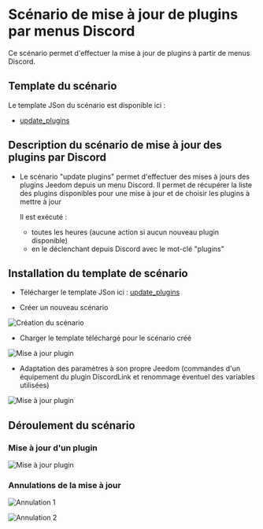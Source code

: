 # Scénario de mise à jour de plugins par menus Discord

Ce scénario permet d'effectuer la mise à jour de plugins à partir de menus Discord.

## Template du scénario

Le template JSon du scénario est disponible ici :

- [update_plugins](./templates/update_plugins.json)

## Description du scénario de mise à jour des plugins par Discord

- Le scénario "update plugins" permet d'effectuer des mises à jours des plugins Jeedom depuis un menu Discord.
  Il permet de récupérer la liste des plugins disponibles pour une mise à jour et de choisir les plugins à mettre à jour

  Il est exécuté :
    - toutes les heures (aucune action si aucun nouveau plugin disponible)
    - en le déclenchant depuis Discord avec le mot-clé "plugins"

## Installation du template de scénario

- Télécharger le template JSon ici : [update_plugins](./templates/update_plugins.json)

- Créer un nouveau scénario

![Création du scénario](./doc/images/createScenario.png)

- Charger le template téléchargé pour le scénario créé

![Mise à jour plugin](./doc/images/loadTemplate.png)

- Adaptation des paramètres à son propre Jeedom (commandes d'un équipement du plugin DiscordLink et renommage éventuel des variables utilisées)

![Mise à jour plugin](./doc/images/applyTemplate.png)

## Déroulement du scénario

### Mise à jour d'un plugin

![Mise à jour plugin](./doc/images/updatePlugin.png)

### Annulations de la mise à jour

![Annulation 1](./doc/images/updateCancelled.png)

![Annulation 2](./doc/images/UpdateCanceledFromList.png)
